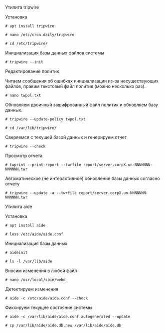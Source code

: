 Утилита tripwire


Установка
```
# apt install tripwire

# nano /etc/cron.daily/tripwire

# cd /etc/tripwire/
```

Инициализация базы данных файлов системы

```
# tripwire --init
```

Редактирование политик

Читаем сообщения об ошибках инициализации из-за несуществующих файлов, правим текстовый файл политик (можно несколько раз).
```
# nano twpol.txt
```
Обновляем двоичный зашифрованный файл политик и обновляем базу данных.
```
# tripwire --update-policy twpol.txt
```
```
# cd /var/lib/tripwire/
```

Сверяемся с текущей базой данных и генерируем отчет
```
# tripwire --check
```
Просмотр отчета
```
# twprint --print-report --twrfile report/server.corpX.un-NNNNNNN-NNNNNN.twr
```
Автоматическое (не интерактивное) обновление базы данных согласно отчету
```
# tripwire --update -a --twrfile report/server.corpX.un-NNNNNNN-NNNNNN.twr
```


Утилита aide

Установка 
```
# apt install aide
```
```
# less /etc/aide/aide.conf
```
Инициализация базы данных
```
# aideinit
```
```
# ls -l /var/lib/aide
```

Вносим изменения в любой файл
```
# nano /usr/local/sbin/webd
```

Детектируем изменения
```
# aide -c /etc/aide/aide.conf --check
```


Фиксируем текущее состояние системы
```
# aide -c /var/lib/aide/aide.conf.autogenerated --update

# cp /var/lib/aide/aide.db.new /var/lib/aide/aide.db
```
